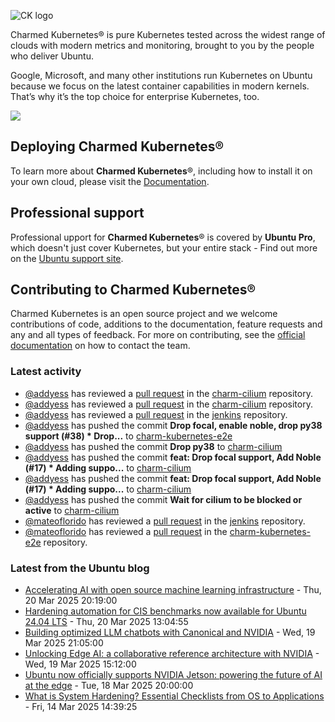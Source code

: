 ![CK logo](https://assets.ubuntu.com/v1/451d4cf4-Charmed+Kubernetes_RGB_onWhite_2022.svg)

Charmed Kubernetes® is pure Kubernetes tested across the widest range of clouds with modern metrics and monitoring, brought to you by the people who deliver Ubuntu.

Google, Microsoft, and many other institutions run Kubernetes on Ubuntu because we focus on the latest container capabilities in modern kernels. That’s why it’s the top choice for enterprise Kubernetes, too.

![](https://assets.ubuntu.com/v1/843c77b6-juju-at-a-glace.svg)

## Deploying Charmed Kubernetes®

To learn more about **Charmed Kubernetes**®, including how to install it on your own cloud, please visit the [Documentation][docs].

## Professional support

Professional upport for **Charmed Kubernetes**® is covered by **Ubuntu Pro**, which doesn't just cover Kubernetes, but your entire stack - Find out more on the [Ubuntu support site](https://ubuntu.com/support).

## Contributing to Charmed Kubernetes®

Charmed Kubernetes is an open source project and we welcome contributions of code, additions to the documentation, feature requests and any and all types of feedback. For more on contributing, see the [official documentation][get-in-touch] on how to contact the team.

<!-- LINKS -->
[docs]: https://ubuntu.com/kubernetes/docs
[get-in-touch]: https://ubuntu.com/kubernetes/docs/get-in-touch

### Latest activity

<!-- activity starts -->
 - [@addyess](https://github.com/addyess) has reviewed a [pull request](https://github.com/charmed-kubernetes/charm-cilium/pull/24) in the [charm-cilium](https://github.com/charmed-kubernetes/charm-cilium) repository.
 - [@addyess](https://github.com/addyess) has reviewed a [pull request](https://github.com/charmed-kubernetes/charm-cilium/pull/24) in the [charm-cilium](https://github.com/charmed-kubernetes/charm-cilium) repository.
 - [@addyess](https://github.com/addyess) has reviewed a [pull request](https://github.com/charmed-kubernetes/jenkins/pull/1614) in the [jenkins](https://github.com/charmed-kubernetes/jenkins) repository.
 - [@addyess](https://github.com/addyess) has pushed the commit **Drop focal, enable noble, drop py38 support (#38)  * Drop...** to [charm-kubernetes-e2e](https://github.com/charmed-kubernetes/charm-kubernetes-e2e)
 - [@addyess](https://github.com/addyess) has pushed the commit **Drop py38** to [charm-cilium](https://github.com/charmed-kubernetes/charm-cilium)
 - [@addyess](https://github.com/addyess) has pushed the commit **feat: Drop focal support, Add Noble (#17)  * Adding suppo...** to [charm-cilium](https://github.com/charmed-kubernetes/charm-cilium)
 - [@addyess](https://github.com/addyess) has pushed the commit **feat: Drop focal support, Add Noble (#17)  * Adding suppo...** to [charm-cilium](https://github.com/charmed-kubernetes/charm-cilium)
 - [@addyess](https://github.com/addyess) has pushed the commit **Wait for cilium to be blocked or active** to [charm-cilium](https://github.com/charmed-kubernetes/charm-cilium)
 - [@mateoflorido](https://github.com/mateoflorido) has reviewed a [pull request](https://github.com/charmed-kubernetes/jenkins/pull/1614) in the [jenkins](https://github.com/charmed-kubernetes/jenkins) repository.
 - [@mateoflorido](https://github.com/mateoflorido) has reviewed a [pull request](https://github.com/charmed-kubernetes/charm-kubernetes-e2e/pull/38) in the [charm-kubernetes-e2e](https://github.com/charmed-kubernetes/charm-kubernetes-e2e) repository.
<!-- activity ends -->

<!-- roadmap starts -->

<!-- roadmap ends -->

### Latest from the Ubuntu blog

<!-- blog starts -->
* [Accelerating AI with open source machine learning infrastructure](https://ubuntu.com//blog/accelerating-ai-with-open-source-machine-learning-infrastructure) - Thu, 20 Mar 2025 20:19:00 
* [Hardening automation for CIS benchmarks now available for Ubuntu 24.04 LTS](https://ubuntu.com//blog/hardening-automation-for-cis-benchmarks-now-available-for-ubuntu-24-04-lts) - Thu, 20 Mar 2025 13:04:55 
* [Building optimized LLM chatbots with Canonical and NVIDIA](https://ubuntu.com//blog/building-optimized-llm-chatbots-with-canonical-and-nvidia) - Wed, 19 Mar 2025 21:05:00 
* [Unlocking Edge AI: a collaborative reference architecture with NVIDIA](https://ubuntu.com//blog/unlocking-edge-ai-a-collaborative-reference-architecture-with-nvidia) - Wed, 19 Mar 2025 15:12:00 
* [Ubuntu now officially supports NVIDIA Jetson: powering the future of AI at the edge](https://ubuntu.com//blog/ubuntu-now-officially-supports-nvidia-jetson-powering-the-future-of-ai-at-the-edge) - Tue, 18 Mar 2025 20:00:00 
* [What is System Hardening? Essential Checklists from OS to Applications](https://ubuntu.com//blog/what-is-system-hardening-definition-and-best-practices) - Fri, 14 Mar 2025 14:39:25 
<!-- blog ends -->
